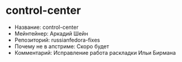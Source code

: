 control-center
==============

* Название:                   control-center
* Мейнтейнер:                 Аркадий Шейн
* Репозиторий:                russianfedora-fixes
* Почему не в апстриме:       Скоро будет
* Комментарий:                Исправление работа раскладки Ильи Бирмана
